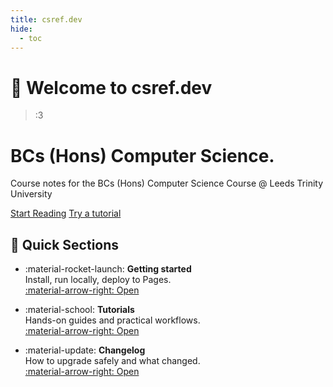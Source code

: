 ```yaml
---
title: csref.dev
hide:
  - toc
---
```


# 👋 Welcome to **csref.dev**

> :3

<div class="hero">
  <h1>BCs (Hons) Computer Science.</h1>
  <p>Course notes for the BCs (Hons) Computer Science Course @ Leeds Trinity University</p>
  <a class="md-button md-button--primary" href="how_it_works/">Start Reading</a>
  <a class="md-button" href="tutorials/blogs/">Try a tutorial</a>
</div>

## 🔎 Quick Sections

<div class="grid cards" markdown>

-   :material-rocket-launch: **Getting started**  
    Install, run locally, deploy to Pages.  
    [:material-arrow-right: Open](getting-started/installation/)

-   :material-school: **Tutorials**  
    Hands-on guides and practical workflows.  
    [:material-arrow-right: Open](tutorials/blogs/)

-   :material-update: **Changelog**  
    How to upgrade safely and what changed.  
    [:material-arrow-right: Open](changelog/upgrade/)

</div>
